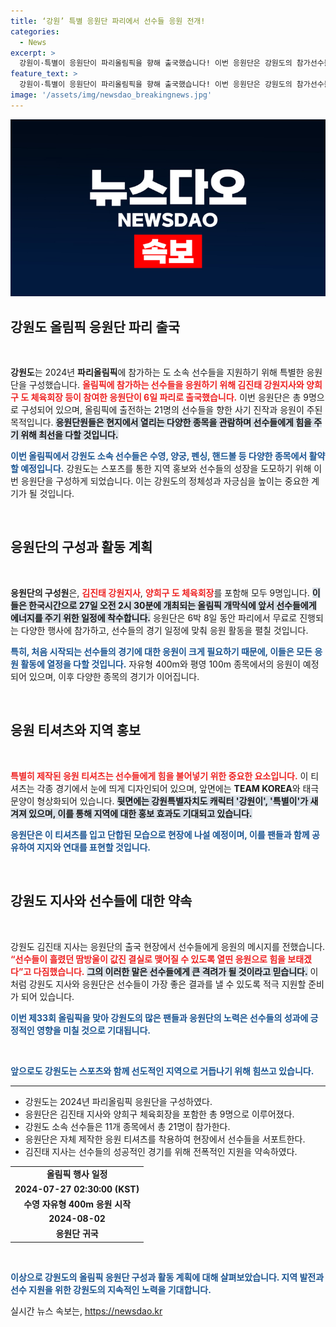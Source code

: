```yaml
---
title: ‘강원’ 특별 응원단 파리에서 선수들 응원 전개!
categories:
  - News
excerpt: >
  강원이·특별이 응원단이 파리올림픽을 향해 출국했습니다! 이번 응원단은 강원도의 참가선수들을 위해 팀 코리아 티셔츠를 착용하고 힘찬 응원을 펼칠 예정입니다. 강원도와 선수들에게 힘을 불어넣을 이들의 뜨거운 열정을 만나보세요!
feature_text: >
  강원이·특별이 응원단이 파리올림픽을 향해 출국했습니다! 이번 응원단은 강원도의 참가선수들을 위해 팀 코리아 티셔츠를 착용하고 힘찬 응원을 펼칠 예정입니다. 강원도와 선수들에게 힘을 불어넣을 이들의 뜨거운 열정을 만나보세요!
image: '/assets/img/newsdao_breakingnews.jpg'
---
```


<p><img src="/assets/img/newsdao_breakingnews.jpg" alt="bookingtag 속보" /></p>

<h2 data-ke-size="size26">강원도 올림픽 응원단 파리 출국</h2>

<p data-ke-size="size16">&nbsp;</p>

<p><strong>강원도</strong>는 2024년 <b>파리올림픽</b>에 참가하는 도 소속 선수들을 지원하기 위해 특별한 응원단을 구성했습니다. <b><span style="color: #ee2323;">올림픽에 참가하는 선수들을 응원하기 위해 김진태 강원지사와 양희구 도 체육회장 등이 참여한 응원단이 6일 파리로 출국했습니다.</span></b> 이번 응원단은 총 9명으로 구성되어 있으며, 올림픽에 출전하는 21명의 선수들을 향한 사기 진작과 응원이 주된 목적입니다. <b><span style="background-color: #21538527;">응원단원들은 현지에서 열리는 다양한 종목을 관람하며 선수들에게 힘을 주기 위해 최선을 다할 것입니다.</span></b></p>

<p><b><span style="color: #1a5490;">이번 올림픽에서 강원도 소속 선수들은 수영, 양궁, 펜싱, 핸드볼 등 다양한 종목에서 활약할 예정입니다.</span></b> 강원도는 스포츠를 통한 지역 홍보와 선수들의 성장을 도모하기 위해 이번 응원단을 구성하게 되었습니다. 이는 강원도의 정체성과 자긍심을 높이는 중요한 계기가 될 것입니다.</p>

<p data-ke-size="size16">&nbsp;</p>

<h2 data-ke-size="size26">응원단의 구성과 활동 계획</h2>

<p data-ke-size="size16">&nbsp;</p>

<p><b>응원단의 구성원</b>은, <b><span style="color: #ee2323;">김진태 강원지사</span></b>, <b><span style="color: #ee2323;">양희구 도 체육회장</span></b>를 포함해 모두 9명입니다. <b><span style="background-color: #21538527;">이들은 한국시간으로 27일 오전 2시 30분에 개최되는 올림픽 개막식에 앞서 선수들에게 에너지를 주기 위한 일정에 착수합니다.</span></b> 응원단은 6박 8일 동안 파리에서 무료로 진행되는 다양한 행사에 참가하고, 선수들의 경기 일정에 맞춰 응원 활동을 펼칠 것입니다. </p>

<p><b><span style="color: #1a5490;">특히, 처음 시작되는 선수들의 경기에 대한 응원이 크게 필요하기 때문에, 이들은 모든 응원 활동에 열정을 다할 것입니다.</span></b> 자유형 400m와 평영 100m 종목에서의 응원이 예정되어 있으며, 이후 다양한 종목의 경기가 이어집니다.</p>

<p data-ke-size="size16">&nbsp;</p>

<h2 data-ke-size="size26">응원 티셔츠와 지역 홍보</h2>

<p data-ke-size="size16">&nbsp;</p>

<p><b><span style="color: #ee2323;">특별히 제작된 응원 티셔츠는 선수들에게 힘을 불어넣기 위한 중요한 요소입니다.</span></b> 이 티셔츠는 각종 경기에서 눈에 띄게 디자인되어 있으며, 앞면에는 <b>TEAM KOREA</b>와 태극문양이 형상화되어 있습니다. <b><span style="background-color: #21538527;">뒷면에는 강원특별자치도 캐릭터 '강원이', '특별이'가 새겨져 있으며, 이를 통해 지역에 대한 홍보 효과도 기대되고 있습니다.</span></b></p>

<p><b><span style="color: #1a5490;">응원단은 이 티셔츠를 입고 단합된 모습으로 현장에 나설 예정이며, 이를 팬들과 함께 공유하여 지지와 연대를 표현할 것입니다.</span></b></p>

<p data-ke-size="size16">&nbsp;</p>

<h2 data-ke-size="size26">강원도 지사와 선수들에 대한 약속</h2>

<p data-ke-size="size16">&nbsp;</p>

<p>강원도 김진태 지사는 응원단의 출국 현장에서 선수들에게 응원의 메시지를 전했습니다. <b><span style="color: #ee2323;">“선수들이 흘렸던 땀방울이 값진 결실로 맺어질 수 있도록 열띤 응원으로 힘을 보태겠다”고 다짐했습니다.</span></b> <b><span style="background-color: #21538527;">그의 이러한 말은 선수들에게 큰 격려가 될 것이라고 믿습니다.</span></b> 이처럼 강원도 지사와 응원단은 선수들이 가장 좋은 결과를 낼 수 있도록 적극 지원할 준비가 되어 있습니다.</p>

<p><b><span style="color: #1a5490;">이번 제33회 올림픽을 맞아 강원도의 많은 팬들과 응원단의 노력은 선수들의 성과에 긍정적인 영향을 미칠 것으로 기대됩니다.</span></b></p>

<p data-ke-size="size16">&nbsp;</p> 

<p><b><span style="color: #1a5490;">앞으로도 강원도는 스포츠와 함께 선도적인 지역으로 거듭나기 위해 힘쓰고 있습니다.</span></b> </p>

<hr>

<ul>
    <li>강원도는 2024년 파리올림픽 응원단을 구성하였다.</li>
    <li>응원단은 김진태 지사와 양희구 체육회장을 포함한 총 9명으로 이루어졌다.</li>
    <li>강원도 소속 선수들은 11개 종목에서 총 21명이 참가한다.</li>
    <li>응원단은 자체 제작한 응원 티셔츠를 착용하여 현장에서 선수들을 서포트한다.</li>
    <li>김진태 지사는 선수들의 성공적인 경기를 위해 전폭적인 지원을 약속하였다.</li>
</ul>

<table style="width: 100%;">
    <tr>
        <td style="text-align: center; height: 17px;"><b>올림픽 행사 일정</b></td>
    </tr>
    <tr>
        <td style="text-align: center; height: 17px;"><b>2024-07-27 02:30:00 (KST)</b></td>
    </tr>
    <tr>
        <td style="text-align: center; height: 17px;"><b>수영 자유형 400m 응원 시작</b></td>
    </tr>
    <tr>
        <td style="text-align: center; height: 17px;"><b>2024-08-02</b></td>
    </tr>
    <tr>
        <td style="text-align: center; height: 17px;"><b>응원단 귀국</b></td>
    </tr>
</table>

<p data-ke-size="size16">&nbsp;</p>

<p><b><span style="color: #1a5490;">이상으로 강원도의 올림픽 응원단 구성과 활동 계획에 대해 살펴보았습니다. 지역 발전과 선수 지원을 위한 강원도의 지속적인 노력을 기대합니다.</span></b></p>
실시간 뉴스 속보는, <a href="https://newsdao.kr" rel="dofollow">https://newsdao.kr</a>


